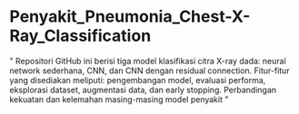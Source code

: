# Penyakit_Pneumonia_Chest-X-Ray_Classification
" Repositori GitHub ini berisi tiga model klasifikasi citra X-ray dada: neural network sederhana, CNN, dan CNN dengan residual connection. Fitur-fitur yang disediakan meliputi: pengembangan model, evaluasi performa, eksplorasi dataset, augmentasi data, dan early stopping. Perbandingan kekuatan dan kelemahan masing-masing model penyakit "
